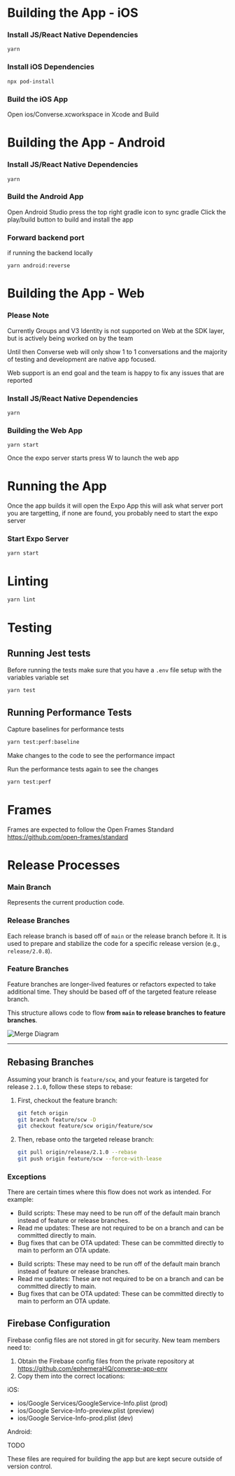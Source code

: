 # Building the App - iOS

### Install JS/React Native Dependencies

```
yarn
```

### Install iOS Dependencies

```
npx pod-install
```

### Build the iOS App

Open ios/Converse.xcworkspace in Xcode and Build

# Building the App - Android

### Install JS/React Native Dependencies

```
yarn
```

### Build the Android App

Open Android Studio
press the top right gradle icon to sync gradle
Click the play/build button to build and install the app

### Forward backend port

if running the backend locally

```
yarn android:reverse
```

# Building the App - Web

### Please Note

Currently Groups and V3 Identity is not supported on Web at the SDK layer, but is actively being worked on by the team

Until then Converse web will only show 1 to 1 conversations and the majority of testing and development are native app focused.

Web support is an end goal and the team is happy to fix any issues that are reported

### Install JS/React Native Dependencies

```
yarn
```

### Building the Web App

```
yarn start
```

Once the expo server starts press W to launch the web app

# Running the App

Once the app builds it will open the Expo App
this will ask what server port you are targetting, if none are found, you probably need to start the expo server

### Start Expo Server

```
yarn start
```

# Linting

```
yarn lint
```

# Testing

## Running Jest tests

Before running the tests make sure that you have a `.env` file setup with the variables variable set

```sh
yarn test
```

## Running Performance Tests

Capture baselines for performance tests

```sh
yarn test:perf:baseline
```

Make changes to the code to see the performance impact

Run the performance tests again to see the changes

```sh
yarn test:perf
```

# Frames

Frames are expected to follow the Open Frames Standard https://github.com/open-frames/standard

# Release Processes

### Main Branch

Represents the current production code.

### Release Branches

Each release branch is based off of `main` or the release branch before it. It is used to prepare and stabilize the code for a specific release version (e.g., `release/2.0.8`).

### Feature Branches

Feature branches are longer-lived features or refactors expected to take additional time. They should be based off of the targeted feature release branch.

This structure allows code to flow **from `main` to release branches to feature branches**.

![Merge Diagram](docs/image.png)

---

## Rebasing Branches

Assuming your branch is `feature/scw`, and your feature is targeted for release `2.1.0`, follow these steps to rebase:

1. First, checkout the feature branch:

   ```bash
   git fetch origin
   git branch feature/scw -D
   git checkout feature/scw origin/feature/scw
   ```

2. Then, rebase onto the targeted release branch:
   ```bash
   git pull origin/release/2.1.0 --rebase
   git push origin feature/scw --force-with-lease
   ```

### Exceptions

There are certain times where this flow does not work as intended. For example:

- Build scripts: These may need to be run off of the default main branch instead of feature or release branches.
- Read me updates: These are not required to be on a branch and can be committed directly to main.
- Bug fixes that can be OTA updated: These can be committed directly to main to perform an OTA update.

* Build scripts: These may need to be run off of the default main branch instead of feature or release branches.
* Read me updates: These are not required to be on a branch and can be committed directly to main.
* Bug fixes that can be OTA updated: These can be committed directly to main to perform an OTA update.

## Firebase Configuration

Firebase config files are not stored in git for security. New team members need to:

1. Obtain the Firebase config files from the private repository at https://github.com/ephemeraHQ/converse-app-env
2. Copy them into the correct locations:

iOS:

- ios/Google Services/GoogleService-Info.plist (prod)
- ios/Google Service-Info-preview.plist (preview)
- ios/Google Service-Info-prod.plist (dev)

Android:

TODO

These files are required for building the app but are kept secure outside of version control.
